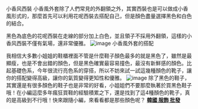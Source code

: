 小香风西裝
小香風外套除了人們常見的外翻領之外，其實西裝也是可以做成小香風形式的，那麼首先可以利用花呢西裝去搭配自己，但是顏色盡量選擇黑色和白色的結合。

黑色為底色的花呢西裝在走線的部分加上白色，並且領子不採用外翻領，這樣的小香风西裝不僅有氣場，還非常優雅。
![image](https://user-images.githubusercontent.com/97593296/155473375-80c10fbc-26eb-4224-87ef-83837faaab91.png)
小香風外套的搭配

我相信大多數小姐姐的鞋櫃裡面不管是什麼鞋子顏色最多的就是黑色了，雖然是最顯瘦，也是不會出錯的顏色，但是黑色確實最容易撞色，最沒有新鮮感的顏色。比起基礎色系，今年很流行亮色系的穿搭，所以不妨來試一試這幾種顏色的靴子，讓你的搭配變得高級，讓你的氣質變得更知性和優雅。
![image](https://user-images.githubusercontent.com/97593296/155473405-d642497a-8f44-4385-a329-b8f975e34d6f.png)
除了黑色的鞋子，其實還是有很多顏色的鞋子也是非常的好看，小姐姐們不要那麼執著於買黑色鞋子哦！在小編這麼多年瘋狂買鞋的經驗積累之下，還是找到了這4種顏色的靴子，真的是高級到不行哦！快來跟隨小編，來看看都是那些顏色呢？
[**韓國 服飾 批發**]( https://www.foryouglam.com/shop/)
